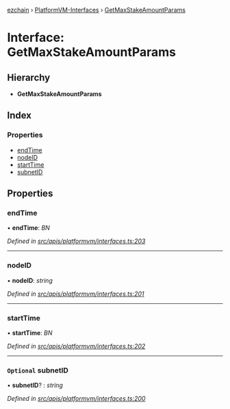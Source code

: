 [ezchain](../README.md) › [PlatformVM-Interfaces](../modules/platformvm_interfaces.md) › [GetMaxStakeAmountParams](platformvm_interfaces.getmaxstakeamountparams.md)

# Interface: GetMaxStakeAmountParams

## Hierarchy

* **GetMaxStakeAmountParams**

## Index

### Properties

* [endTime](platformvm_interfaces.getmaxstakeamountparams.md#endtime)
* [nodeID](platformvm_interfaces.getmaxstakeamountparams.md#nodeid)
* [startTime](platformvm_interfaces.getmaxstakeamountparams.md#starttime)
* [subnetID](platformvm_interfaces.getmaxstakeamountparams.md#optional-subnetid)

## Properties

###  endTime

• **endTime**: *BN*

*Defined in [src/apis/platformvm/interfaces.ts:203](https://github.com/EZChain-core/ezchainjs/blob/5511161/src/apis/platformvm/interfaces.ts#L203)*

___

###  nodeID

• **nodeID**: *string*

*Defined in [src/apis/platformvm/interfaces.ts:201](https://github.com/EZChain-core/ezchainjs/blob/5511161/src/apis/platformvm/interfaces.ts#L201)*

___

###  startTime

• **startTime**: *BN*

*Defined in [src/apis/platformvm/interfaces.ts:202](https://github.com/EZChain-core/ezchainjs/blob/5511161/src/apis/platformvm/interfaces.ts#L202)*

___

### `Optional` subnetID

• **subnetID**? : *string*

*Defined in [src/apis/platformvm/interfaces.ts:200](https://github.com/EZChain-core/ezchainjs/blob/5511161/src/apis/platformvm/interfaces.ts#L200)*
